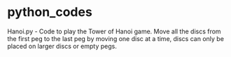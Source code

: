 # python_codes

Hanoi.py - Code to play the Tower of Hanoi game. Move all the discs from the first peg to the last peg by moving one disc at a time, discs can only be placed on larger discs or empty pegs.
